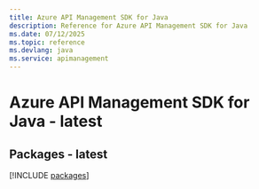 ```yaml
---
title: Azure API Management SDK for Java
description: Reference for Azure API Management SDK for Java
ms.date: 07/12/2025
ms.topic: reference
ms.devlang: java
ms.service: apimanagement
---
```

# Azure API Management SDK for Java - latest
## Packages - latest
[!INCLUDE [packages](api-management-index.md)]